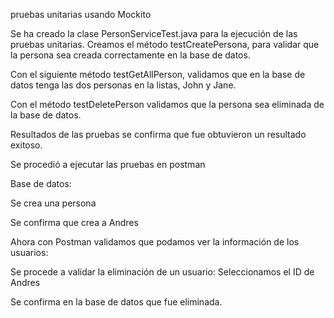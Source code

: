 pruebas unitarias usando Mockito

Se ha creado la clase PersonServiceTest.java para la ejecución de las pruebas unitarias.
Creamos el método testCreatePersona, para validar que la persona sea creada correctamente en la base de datos.
 








Con el siguiente método testGetAllPerson, validamos que en la base de datos tenga las dos personas en la listas, John y Jane.
 

Con el método testDeletePerson validamos que la persona sea eliminada de la base de datos.
 
Resultados de las pruebas se confirma que fue obtuvieron un resultado exitoso.
 

Se procedió a ejecutar las pruebas en postman



Base de datos:
 


Se crea una persona 
  

Se confirma que crea a Andres

 

Ahora con Postman validamos que podamos ver la información de los usuarios:
 






Se procede a validar la eliminación de un usuario:
Seleccionamos el ID de Andres 
 

Se confirma en la base de datos que fue eliminada.

 






